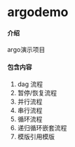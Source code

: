 # argodemo

#### 介绍
argo演示项目


#### 包含内容

1.  dag 流程
2.  暂停/恢复流程
3.  并行流程
4.  串行流程
5.  循环流程
6.  递归循环嵌套流程
7.  模版引用模版
